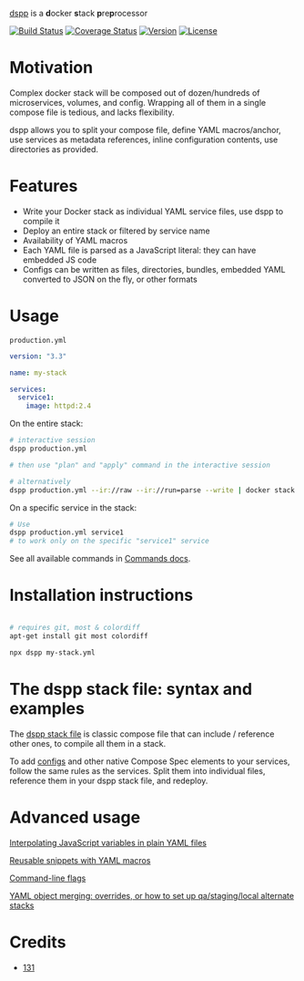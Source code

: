 [dspp](https://github.com/131/dspp) is a **d**ocker **s**tack **p**re**p**rocessor

[![Build Status](https://github.com/131/docker-dspp/actions/workflows/test.yml/badge.svg?branch=master)](https://github.com/131/docker-dspp/actions/workflows/test.yml)
[![Coverage Status](https://coveralls.io/repos/github/131/docker-dspp/badge.svg?branch=master)](https://coveralls.io/github/131/docker-dspp?branch=master)
[![Version](https://img.shields.io/npm/v/dspp.svg)](https://www.npmjs.com/package/dspp)
[![License](https://img.shields.io/badge/license-MIT-blue.svg)](http://opensource.org/licenses/MIT)



# Motivation
Complex docker stack will be composed out of dozen/hundreds of microservices, volumes, and config.
Wrapping all of them in a single compose file is tedious, and lacks flexibility.

dspp allows you to split your compose file, define YAML macros/anchor, use services as metadata references, inline configuration contents, use directories as provided.


# Features

* Write your Docker stack as individual YAML service files, use dspp to compile it
* Deploy an entire stack or filtered by service name
* Availability of YAML macros
* Each YAML file is parsed as a JavaScript literal: they can have embedded JS code
* Configs can be written as files, directories, bundles, embedded YAML converted to JSON on the fly, or other formats


# Usage

`production.yml`
```yaml
version: "3.3"

name: my-stack

services:
  service1:
    image: httpd:2.4
```

On the entire stack:
```bash
# interactive session
dspp production.yml

# then use "plan" and "apply" command in the interactive session

# alternatively
dspp production.yml --ir://raw --ir://run=parse --write | docker stack deploy --compose-file - my-stack
```

On a specific service in the stack:
```bash
# Use
dspp production.yml service1
# to work only on the specific "service1" service
```

See all available commands in [Commands docs](./docs/CLI_COMMANDS.md).


# Installation instructions
```bash

# requires git, most & colordiff
apt-get install git most colordiff

npx dspp my-stack.yml
```


# The dspp stack file: syntax and examples

The [dspp stack file](./docs/SYNTAX_STACK_FILE.md) is classic compose file that can include / reference other ones, to compile all them in a stack.

To add [configs](./docs/SYNTAX_CONFIGS.md) and other native Compose Spec elements to your services, follow the same rules as the services. Split them into individual files, reference them in your dspp stack file, and redeploy.


# Advanced usage

[Interpolating JavaScript variables in plain YAML files](./docs/ADVANCED_INTERPOLATE.md)

[Reusable snippets with YAML macros](./docs/ADVANCED_MACROS.md)

[Command-line flags](./docs/CLI_FLAGS.md)

[YAML object merging: overrides, or how to set up qa/staging/local alternate stacks](./docs/ADVANCED_MERGING.md)



# Credits
* [131](https://github.com/131)


